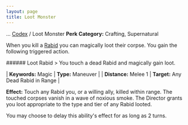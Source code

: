 ```yaml
---
layout: page
title: Loot Monster
---
```

<span class="breadcrumbs" markdown="1">... [Codex](/codex) / Loot Monster</span>
**Perk Category:** Crafting, Supernatural

When you kill a [Rabid](/codex/the-rabid) you can magically loot their corpse. You gain the following triggered action.

<div data-augmented-ui="tl-2-clip-x tr-2-clip-x br-2-clip-x bl-2-clip-x border" class="styleme ds-ability" markdown="1">
###### Loot Rabid
> You touch a dead Rabid and magically gain loot.

| **Keywords:** Magic | **Type:** Maneuver |
| **Distance:** Melee 1 | **Target:** Any Dead Rabid in Range |
  
**Effect:** Touch any Rabid you, or a willing ally, killed within range. The touched corpses vanish in a wave of noxious smoke. The Director grants you loot appropriate to the type and tier of any Rabid looted.

You may choose to delay this ability's effect for as long as 2 turns.
</div>